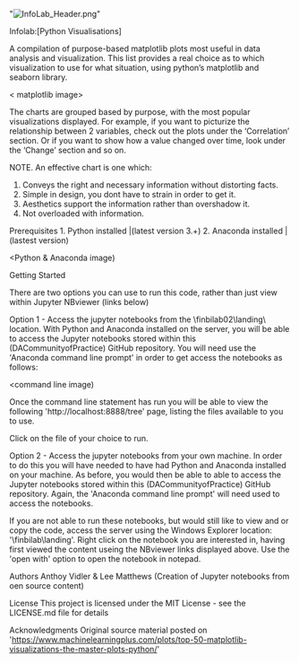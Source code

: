 "![InfoLab_Header.png](attachment:InfoLab_Header.png)"

Infolab:[Python Visualisations]

A compilation of purpose-based matplotlib plots most useful in data analysis and visualization. This list provides a real choice as to which visualization to use for what situation, using python’s matplotlib and seaborn library.

< matplotlib image> <seaborn image>

The charts are grouped based by purpose, with the most popular visualizations displayed. For example, if you want to picturize the relationship between 2 variables, check out the plots under the ‘Correlation’ section. Or if you want to show how a value changed over time, look under the ‘Change’ section and so on.

<chart image>

NOTE. An effective chart is one which:

  1. Conveys the right and necessary information without distorting facts.
  2. Simple in design, you dont have to strain in order to get it.
  3. Aesthetics support the information rather than overshadow it. 
  4. Not overloaded with information.

Prerequisites
    1. Python installed |(latest version 3.+)
    2. Anaconda installed |(lastest version)
    
<Python & Anaconda image)
    
Getting Started

There are two options you can use to run this code, rather than just view within Jupyter NBviewer (links below)

<links>

Option 1 - Access the jupyter notebooks from the \\finbilab02\landing\ location. With Python and Anaconda installed on the server, you will be able to access the Jupyter notebooks stored within this (DACommunityofPractice) GitHub repository. You will need use the 'Anaconda command line prompt' in order to get access the notebooks as follows:

<command line image)

Once the command line statement has run you will be able to view the following 'http://localhost:8888/tree' page, listing the files available to you to use.

Click on the file of your choice to run.

Option 2 - Access the jupyter notebooks from your own machine. In order to do this you will have needed to have had Python and Anaconda installed on your machine. As before, you would then be able to able to access the Jupyter notebooks stored within this (DACommunityofPractice) GitHub repository. Again, the 'Anaconda command line prompt' will need used to access the notebooks.

If you are not able to run these notebooks, but would still like to view and or copy the code, access the server using the Windows Explorer location: '\\finbilab\landing\'. Right click on the notebook you are interested in, having first viewed the content useing the NBviewer links displayed above. Use the 'open with' option to open the notebook in notepad.

Authors
Anthoy Vidler & Lee Matthews (Creation of Jupyter notebooks from oen source content)

License
This project is licensed under the MIT License - see the LICENSE.md file for details

Acknowledgments
Original source material posted on 'https://www.machinelearningplus.com/plots/top-50-matplotlib-visualizations-the-master-plots-python/'
